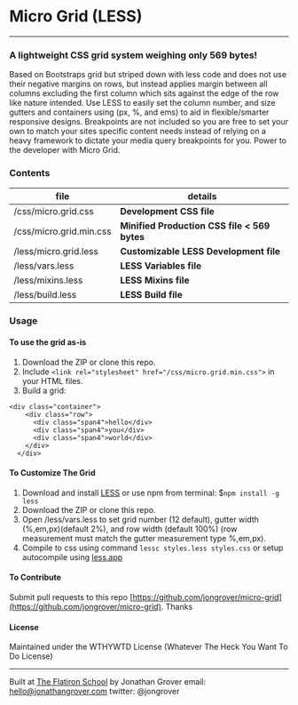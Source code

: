 # Micro Grid (LESS)

---

### A lightweight CSS grid system weighing only 569 bytes!

Based on Bootstraps grid but striped down with less code and does not use their negative margins on rows, but instead applies margin between all columns excluding the first column which sits against the edge of the row like nature intended.  Use LESS to easily set the column number, and size gutters and containers using (px, %, and ems) to aid in flexible/smarter responsive designs. Breakpoints are not included so you are free to set your own to match your sites specific content needs instead of relying on a heavy framework to dictate your media query breakpoints for you. Power to the developer with Micro Grid.

### Contents
| file                    | details                                                   |
|-------------------------|-----------------------------------------------------------|
| /css/micro.grid.css     | <strong>Development CSS file</strong>                     |
| /css/micro.grid.min.css | <strong>Minified Production CSS file < 569 bytes</strong> |
| /less/micro.grid.less   | <strong>Customizable LESS Development  file</strong>      |
| /less/vars.less         | <strong>LESS Variables  file</strong>                     |
| /less/mixins.less       | <strong>LESS Mixins file</strong>                         |
| /less/build.less        | <strong>LESS Build file</strong>                          |

### Usage

#### To use the grid as-is

1. Download the ZIP or clone this repo.
2. Include ```<link rel="stylesheet" href="/css/micro.grid.min.css">``` in your HTML files.
3. Build a grid:

```
<div class="container">
    <div class="row">
      <div class="span4">hello</div>
      <div class="span4">you</div>
      <div class="span4">world</div>
    </div>
  </div>
```

#### To Customize The Grid

1. Download and install [LESS](http://lesscss.org/) or use npm from terminal: $```npm install -g less```
2. Download the ZIP or clone this repo.
3. Open /less/vars.less to set grid number (12 default), gutter width (%,em,px)(default 2%), and row width (default 100%) (row measurement must match the gutter measurement type %,em,px).
4. Compile to css using command ```lessc styles.less styles.css``` or setup autocompile using [less.app](http://incident57.com/less/)

#### To Contribute

Submit pull requests to this repo [https://github.com/jongrover/micro-grid](https://github.com/jongrover/micro-grid). Thanks

#### License

Maintained under the WTHYWTD License (Whatever The Heck You Want To Do License)

---

Built at [The Flatiron School](http://flatironschool.com/)
by Jonathan Grover
email: hello@jonathangrover.com
twitter: @jongrover
